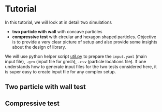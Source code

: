 # Tutorial

In this tutorial, we will look at in detail two simulations
  - **two particle with wall** with concave particles
  - **compressive test** with circular and hexagon shaped particles.
Objective is to provide a very clear picture of setup and also provide some insights about the design of library. 

We will use python helper script [util.py](util.py) to prepare the `input.yaml` (main input file), `.geo` (input file for gmsh), `.csv` (particle locations file). If one understands how to generate input files for the two tests considered here, it is super easy to create input file for any complex setup. 

## Two particle with wall test

## Compressive test
